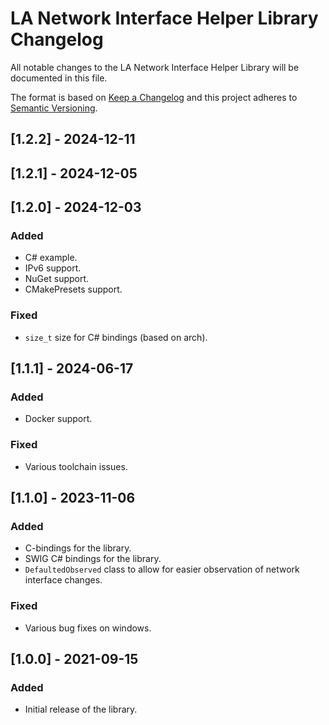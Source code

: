 # LA Network Interface Helper Library Changelog
All notable changes to the LA Network Interface Helper Library will be documented in this file.

The format is based on [Keep a Changelog](http://keepachangelog.com/en/1.0.0/)
and this project adheres to [Semantic Versioning](http://semver.org/spec/v2.0.0.html).

## [1.2.2] - 2024-12-11

## [1.2.1] - 2024-12-05

## [1.2.0] - 2024-12-03
### Added
- C# example.
- IPv6 support.
- NuGet support.
- CMakePresets support.

### Fixed
- `size_t` size for C# bindings (based on arch).

## [1.1.1] - 2024-06-17
### Added
- Docker support.

### Fixed
- Various toolchain issues.

## [1.1.0] - 2023-11-06
### Added
- C-bindings for the library.
- SWIG C# bindings for the library.
- `DefaultedObserved` class to allow for easier observation of network interface changes.

### Fixed
- Various bug fixes on windows.

## [1.0.0] - 2021-09-15
### Added
- Initial release of the library.
